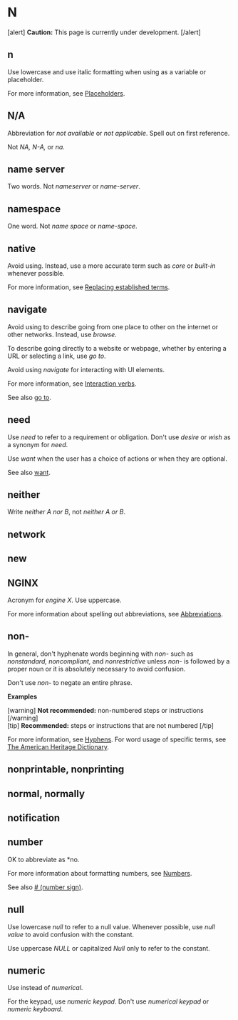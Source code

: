 # N

[alert] **Caution:** This page is currently under development. [/alert]

## n

Use lowercase and use italic formatting when using as a variable or placeholder.

For more information, see [Placeholders](https://make.wordpress.org/docs/style-guide/developer-content/placeholders/).

## N/A

Abbreviation for *not available* or *not applicable*. Spell out on first reference.

Not *NA, N-A,* or *na*.

## name server

Two words. Not *nameserver* or *name-server*.

## namespace

One word. Not *name space* or *name-space*.

## native

Avoid using. Instead, use a more accurate term such as *core* or *built-in* whenever possible.

For more information, see [Replacing established terms](https://make.wordpress.org/docs/style-guide/general-guidelines/inclusivity/#replacing-established-terms).

## navigate

Avoid using to describe going from one place to other on the internet or other networks. Instead, use *browse*.

To describe going directly to a website or webpage, whether by entering a URL or selecting a link, use *go to*.

Avoid using *navigate* for interacting with UI elements.

For more information, see [Interaction verbs](https://make.wordpress.org/docs/style-guide/developer-content/ui-elements/#interaction-verbs).

See also [go to](https://make.wordpress.org/docs/style-guide/word-list/g/#go-to).

## need

Use *need* to refer to a requirement or obligation. Don't use *desire* or *wish* as a synonym for *need*.

Use *want* when the user has a choice of actions or when they are optional.

See also [want](https://make.wordpress.org/docs/style-guide/word-list/w/#want).

## neither

Write *neither A nor B*, not *neither A or B*.

## network
## new
## NGINX

Acronym for *engine X*. Use uppercase.

For more information about spelling out abbreviations, see [Abbreviations](https://make.wordpress.org/docs/style-guide/language-grammar/abbreviations/).

## non-

In general, don't hyphenate words beginning with *non-* such as *nonstandard, noncompliant,* and *nonrestrictive* unless *non-* is followed by a proper noun or it is absolutely necessary to avoid confusion.

Don't use *non-* to negate an entire phrase.

**Examples**  

[warning] **Not recommended:** non-numbered steps or instructions [/warning]  
[tip] **Recommended:** steps or instructions that are not numbered [/tip]  

For more information, see [Hyphens](https://make.wordpress.org/docs/style-guide/punctuation/hyphens/).
For word usage of specific terms, see [The American Heritage Dictionary](https://ahdictionary.com/).

## nonprintable, nonprinting
## normal, normally
## notification
## number

OK to abbreviate as *no.

For more information about formatting numbers, see [Numbers](https://make.wordpress.org/docs/style-guide/formatting/numbers/).

See also [# (number sign)](https://make.wordpress.org/docs/style-guide/word-list/symbols/#number-sign).

## null

Use lowercase *null* to refer to a null value. Whenever possible, use *null value* to avoid confusion with the constant.

Use uppercase *NULL* or capitalized *Null* only to refer to the constant.

## numeric

Use instead of *numerical*.

For the keypad, use *numeric keypad*. Don't use *numerical keypad* or *numeric keyboard*.
